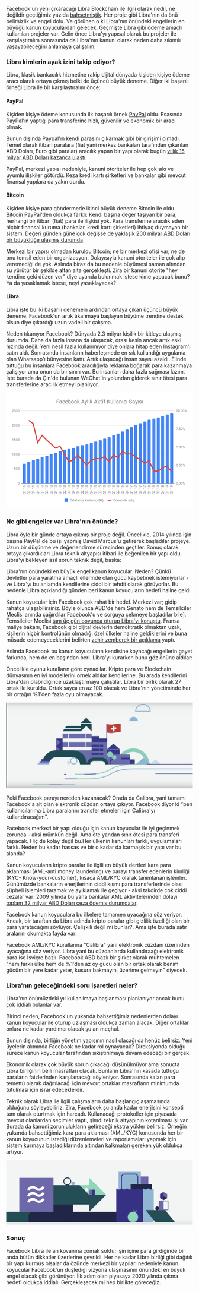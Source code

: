 Facebook'un yeni çıkaracağı Libra Blockchain ile ilgili olarak nedir, ne değildir geçtiğimiz yazıda [bahsetmiştik](/genel/2019/07/03/facebookun-parasi-libra-ile-ilgili-tum-bilmek-isteyecekleriniz.html). Her proje gibi Libra'nın da önü belirsizlik ve engel dolu. Ve görünen o ki Libra'nın önündeki engellerin en büyüğü kanun koyuculardan gelecek. Geçmişte Libra gibi ödeme amaçlı kullanılan projeler var. Gelin önce Libra'yı yapısal olarak bu projeler ile karşılaştıralım sonrasında da Libra'nın kanuni olarak neden daha sıkıntılı yaşayabileceğini anlamaya çalışalım.  

### Libra kimlerin ayak izini takip ediyor?

Libra, klasik bankacılık hizmetine rakip dijital dünyada kişiden kişiye ödeme aracı olarak ortaya çıkmış belki de üçüncü büyük deneme. Diğer iki başarılı örneği Libra ile bir karşılaştıralım önce: 

#### PayPal

Kişiden kişiye ödeme konusunda ilk başarılı örnek [PayPal](https://www.paypal.com) oldu. Esasında PayPal'ın yaptığı para transferine hızlı, güvenilir ve ekonomik bir aracı olmak. 

Bunun dışında Paypal'ın kendi parasını çıkarmak gibi bir girişimi olmadı. Temel olarak itibari paralara (fiat yani merkez bankaları tarafından çıkarılan ABD Doları, Euro gibi paralar) aracılık yapan bir yapı olarak bugün [yıllık 15 milyar ABD Doları kazanca ulaştı](https://expandedramblings.com/index.php/paypal-statistics/). 

PayPal, merkezi yapısı nedeniyle, kanuni otoriteler ile hep çok sıkı ve uyumlu ilişkiler götürdü. Keza kredi kartı şirketleri ve bankalar gibi mevcut finansal yapılara da yakın durdu.  

#### Bitcoin

Kişiden kişiye para göndermede ikinci büyük deneme Bitcoin ile oldu. Bitcoin PayPal'den oldukça farklı: Kendi başına değer taşıyan bir para; herhangi bir itibari (fiat) para ile ilişkisi yok. Para transferine aracılık eden hiçbir finansal kuruma (bankalar, kredi kartı şirketleri) ihtiyaç duymayan bir sistem. Değeri günden güne çok değişse de yaklaşık [200 milyar ABD Doları bir büyüklüğe ulaşmış durumda](https://coinmarketcap.com/currencies/bitcoin/).

Merkezi bir yapısı olmadan kuruldu Bitcoin; ne bir merkezi ofisi var, ne de onu temsil eden bir organizasyon. Dolayısıyla kanuni otoriteler ile çok alıp veremediği de yok. Aslında biraz da bu nedenle büyümesi saman altından su yürütür bir şekilde altan alta gerçekleşti. Zira bir kanuni otorite "hey kendine çeki düzen ver" diye uyarıda bulunmak istese kime yapacak bunu? Ya da yasaklamak istese, neyi yasaklayacak? 

#### Libra

Libra işte bu iki başarılı denemein ardından ortaya çıkan üçüncü büyük deneme. Facebook'un artık tıkanmaya başlayan büyüme trendine destek olsun diye çıkardığı uzun vadeli bir çalışma. 

Neden tıkanıyor Facebook? Dünyada 2.3 milyar kişilik bir kitleye ulaşmış durumda. Daha da fazla insana da ulaşacak, orası kesin ancak artık eski hızında değil. Yeni nesil fazla kullanmıyor diye onlara hitap eden Instagram'ı satın aldı. Sonrasında insanların haberleşmede en sık kullandığı uygulama olan Whatsapp'ı bünyesine kattı. Artık ulaşacağı insan sayısı azaldı. Elinde tuttuğu bu insanlara Facebook aracılığıyla reklama boğarak para kazanmaya çalışıyor ama onun da bir sınırı var. Bu insanları daha fazla sağması lazım. İşte burada da Çin'de bulunan WeChat'in yolundan giderek sınır ötesi para transferlerine aracılık etmeyi planlıyor.

![facebook_kullanici.png](/assets/facebook_kullanici.png)

### Ne gibi engeller var Libra'nın önünde?

Libra öyle bir günde ortaya çıkmış bir proje değil. Öncelikle, 2014 yılında işin başına PayPal'de bu işi yapmış David Marcus'u getirerek başladılar projeye. Uzun bir düşünme ve değerlendirme sürecinden geçtiler. Sonuç olarak ortaya çıkardıkları Libra teknik altyapısı itibari ile beğenilen bir yapı oldu. Libra'yı bekleyen asıl sorun teknik değil, başka:  

Libra'nın önündeki en büyük engel kanun koyucular. Neden? Çünkü devletler para yaratma amaçlı ellerinde olan gücü kaybetmek istemiyorlar - ve Libra'yı bu anlamda kendilerine ciddi bir tehdit olarak görüyorlar. Bu nedenle Libra açıklandığı günden beri kanun koyucuların hedefi haline geldi. 

Kanun koyucular için Facebook çok rahat bir hedef. Merkezi var; gidip rahatça ulaşabilirsiniz. Böyle olunca ABD'de hem Senato hem de Temsilciler Meclisi anında çağırdılar Facebook'u ve sorguya çekmeye başladılar bile]. Temsilciler Meclisi [tam üç gün boyunca oturup Libra'yı konuştu](https://www.theguardian.com/technology/2019/jul/17/facebook-libra-cryptocurrency-congress). Fransa maliye bakanı, Facebook gibi dijital devlerin demoktratik olmaktan uzak, kişilerin hiçbir kontrolünün olmadığı özel ülkeler haline geldiklerini ve buna müsade edemeyeceklerini belirten [zehir zemberek bir açıklama](https://qz.com/1668070/french-finance-minister-says-facebooks-libra-cannot-become-sovereign-currency/) yaptı.

Aslında Facebook bu kanun koyucuların kendisine koyacağı engellerin gayet farkında, hem de en başından beri. Libra'yı kurarken bunu göz önüne aldılar: 

Öncelikle oyunu kuralların göre oynadılar. Kripto para ve Blockchain dünyasının en iyi modellerini örnek aldılar kendilerine. Bu arada kendilerini Libra'dan olabildiğince uzaklaştırmaya çalıştılar. Libra bir birlik olarak 27 ortak ile kuruldu. Ortak sayısı en az 100 olacak ve Libra'nın yönetiminde her bir ortağın %1'den fazla oyu olmayacak. 

![libra_swiss.png](/assets/libra_swiss.png)

Peki Facebook parayı nereden kazanacak? Orada da Calibra, yani tamamı Facebook'a ait olan elektronik cüzdan ortaya çıkıyor. Facebook diyor ki "ben kullanıcılarıma Libra paralarını transfer etmeleri için Calibra'yı kullandıracağım". 

Facebook merkezi bir yapı olduğu için kanun koyucular ile iyi geçinmek zorunda - aksi mümkün değil. Ama öte yandan sınır ötesi para transferi yapacak. Hiç de kolay değil bu.Her ülkenin kanunları farklı, uygulamaları farklı. Neden bu kadar hassas ve bir o kadar da karmaşık bir yapı var bu alanda?

Kanun koyucuların kripto paralar ile ilgili en büyük dertleri kara para aklanması (AML-anti money laundering) ve parayı transfer edenlerin kimliği (KYC- Know-your-customer), kısaca AML/KYC olarak tanımlanan işlemler. Günümüzde bankaların enerjilerinin ciddi kısmı para transferlerinde olası şüpheli işlemleri taramak ve ayıklamak ile geçiyor - aksi takdirde çok ciddi cezalar var: 2009 yılında bu yana bankalar AML aktivitelerinden dolayı [toplam 32 milyar ABD Doları ceza ödemiş durumdalar](https://www.visualcapitalist.com/why-anti-money-laundering-should-be-a-top-priority-for-financial-institutions/). 

Facebook kanun koyuculara bu ilkelere tamamen uyacağına söz veriyor. Ancak, bir taraftan da Libra adında kripto paralar gibi gizlilik özelliği olan  bir para yaratacağını söylüyor. Çelişkili değil mi bunlar?. Ama işte burada satır aralarını okumakta fayda var: 

Facebook AML/KYC kurallarına "Calibra" yani elektronik cüzdanı üzerinden uyacağına söz veriyor. Libra yani bu cüzdanlarda kullandıraağı elektronik para ise İsviçre bazlı. Facebook ABD bazlı bir şirket olarak muhtemelen "hem farklı ülke hem de %1'den az oy gücü olan bir ortak olarak benim gücüm bir yere kadar yeter, kusura bakmayın, üzerime gelmeyin" diyecek. 

### Libra'nın geleceğindeki soru işaretleri neler?

Libra'nın önümüzdeki yıl kullanılmaya başlanması planlanıyor ancak bunu çok iddialı bulanlar var. 

Birinci neden, Facebook'un yukarıda bahsettiğimiz nedenlerden dolayı kanun koyucular ile oturup uzlaşması oldukça zaman alacak. Diğer ortaklar onlara ne kadar yardımcı olacak şu an meçhul. 

Bunun dışında, birliğin yönetim yapısının nasıl olacağı da henüz belirsiz. Yeni üyelerin alımında Facebook ne kadar rol oynayacak? Direksiyonda olduğu sürece kanun koyucular tarafından sıkıştırılmaya devam edeceği bir gerçek. 

Ekonomik olarak çok büyük sorun çıkacağı düşünülmüyor ama sonuçta Libra birliğinin belli masrafları olacak. Bunların Libra'nın kasada tuttuğu paraların faizlerinden karşılanacağı söyleniyor. Sonrasında kalan para temettü olarak dağıtılacağı için mevcut ortaklar masrafların minimumda tutulması için ısrar edeceklerdir. 

Teknik olarak Libra ile ilgili çalışmaların daha başlangıç aşamasında olduğunu söyleyebiliriz. Zira, Facebook şu anda kadar enerjisini konsepti tam olarak oturtmak için harcadı. Kullanacağı protokoller için piyasada mevcut olanlardan seçimler yaptı, şimdi teknik altyapının kotarılması işi var. Burada da kanuni zorunlulukların getireceği ekstra yükler belirsiz. Örneğin yukarıda bahsettiğimiz kara para aklaması (AML/KYC) konusunda her bir kanun koyucunun istediği düzenlemeleri ve raporlamaları yapmak için sistem kurmaya başladıklarında altından kalkmaları gereken yük oldukça artıyor.  

![libra_developers.png](/assets/libra_developers.png)

### Sonuç

Facebook Libra ile arı kovanına çomak soktu; işin içine para girdiğinde bir anda bütün dikkatler üzerlerine çevrildi. Her ne kadar Libra birliği gibi dağıtık bir yapı kurmuş olsalar da özünde merkezi bir yapıları nedeniyle kanun koyucular Facebook'un düşlediği vizyona ulaşmasının önündeki en büyük engel olacak gibi görünüyor. İlk adım olan piyasaya 2020 yılında çıkma hedefi oldukça iddialı. Gerçekleşecek mi hep birlikte göreceğiz. 



